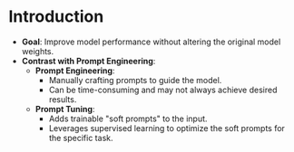 # Introduction
- **Goal**: Improve model performance without altering the original model weights.
- **Contrast with Prompt Engineering**:
  - **Prompt Engineering**:
    - Manually crafting prompts to guide the model.
    - Can be time-consuming and may not always achieve desired results.
  - **Prompt Tuning**:
    - Adds trainable "soft prompts" to the input.
    - Leverages supervised learning to optimize the soft prompts for the specific task.


